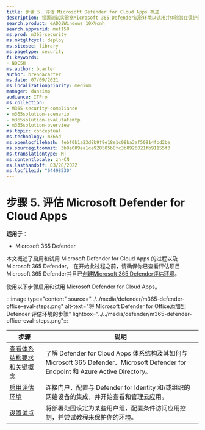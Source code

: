 ```yaml
---
title: 步骤 5. 评估 Microsoft Defender for Cloud Apps 概述
description: 设置测试实验室Microsoft 365 Defender试验环境以试用并体验旨在保护组织中设备、标识、数据和应用程序的安全解决方案的步骤。
search.product: eADQiWindows 10XVcnh
search.appverid: met150
ms.prod: m365-security
ms.mktglfcycl: deploy
ms.sitesec: library
ms.pagetype: security
f1.keywords:
- NOCSH
ms.author: bcarter
author: brendacarter
ms.date: 07/09/2021
ms.localizationpriority: medium
manager: dansimp
audience: ITPro
ms.collection:
- M365-security-compliance
- m365solution-scenario
- m365solution-evalutatemtp
- m365solution-overview
ms.topic: conceptual
ms.technology: m365d
ms.openlocfilehash: febf0b1a23d8b9f9e18e1c08ba3af50914fbd2ba
ms.sourcegitcommit: 3b8e009ea1ce928505b8fc3b8926021fb91155f3
ms.translationtype: MT
ms.contentlocale: zh-CN
ms.lasthandoff: 03/28/2022
ms.locfileid: "64498530"
---
```

# <a name="step-5-evaluate-microsoft-defender-for-cloud-apps"></a>步骤 5. 评估 Microsoft Defender for Cloud Apps

**适用于：**
- Microsoft 365 Defender


本文概述了启用和试用 Microsoft Defender for Cloud Apps 的过程以及Microsoft 365 Defender。 在开始此过程之前，请确保你已查看评估项目Microsoft 365 Defender并且已[创建Microsoft 365 Defender评估环境](eval-create-eval-environment.md)。[](eval-overview.md) 
<br>

使用以下步骤启用和试用 Microsoft Defender for Cloud Apps。

:::image type="content" source="../../media/defender/m365-defender-office-eval-steps.png" alt-text="将 Microsoft Defender for Office添加到 Defender 评估环境的步骤" lightbox="../../media/defender/m365-defender-office-eval-steps.png":::

|步骤  |说明  |
|---------|---------|
|[查看体系结构要求和关键概念](eval-defender-mcas-architecture.md)    | 了解 Defender for Cloud Apps 体系结构及其如何与 Microsoft 365 Defender、Microsoft Defender for Endpoint 和 Azure Active Directory。        |
|[启用评估环境](eval-defender-mcas-enable-eval.md)     | 连接门户，配置与 Defender for Identity 和/或组织的网络设备的集成，并开始查看和管理云应用。         |
|[设置试点 ](eval-defender-mcas-pilot.md)    | 将部署范围设定为某些用户组，配置条件访问应用控制，并尝试教程来保护你的环境。       |
